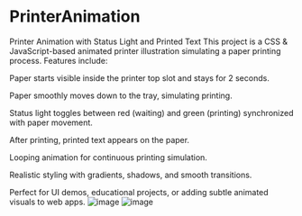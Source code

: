 ﻿# PrinterAnimation
Printer Animation with Status Light and Printed Text
This project is a CSS & JavaScript-based animated printer illustration simulating a paper printing process. Features include:

Paper starts visible inside the printer top slot and stays for 2 seconds.

Paper smoothly moves down to the tray, simulating printing.

Status light toggles between red (waiting) and green (printing) synchronized with paper movement.

After printing, printed text appears on the paper.

Looping animation for continuous printing simulation.

Realistic styling with gradients, shadows, and smooth transitions.

Perfect for UI demos, educational projects, or adding subtle animated visuals to web apps.
![image](https://github.com/user-attachments/assets/57120b7b-cd35-4ed1-a592-85938a17ab52)
![image](https://github.com/user-attachments/assets/82a974a2-8107-478d-9bba-e20079afae45)
